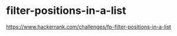 # filter-positions-in-a-list

<https://www.hackerrank.com/challenges/fp-filter-positions-in-a-list>
